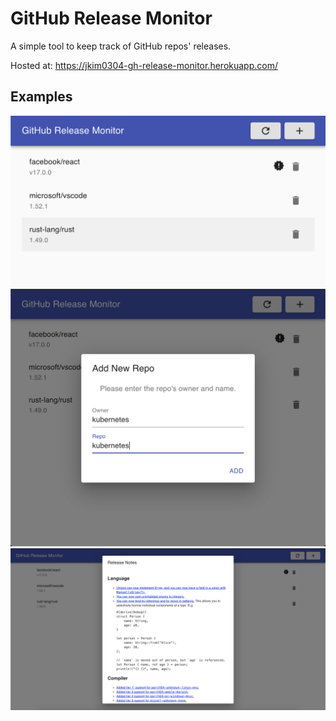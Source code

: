 # GitHub Release Monitor

A simple tool to keep track of GitHub repos' releases.

Hosted at: https://jkim0304-gh-release-monitor.herokuapp.com/

## Examples

![Alt text](resources/Example1.png)
![Alt text](resources/Example2.png)
![Alt text](resources/Example3.png)
